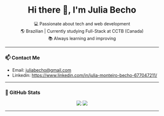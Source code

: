 <h1 align="center">Hi there 👋, I'm Julia Becho</h1>

<p align="center">
  💻 Passionate about tech and web development <br>
  🌎 Brazilian | Currently studying Full-Stack at CCTB (Canada) <br>
  📚 Always learning and improving <br>
</p>

---

### 📫 Contact Me
- Email: [juliabecho@gmail.com](mailto:juliabecho@gmail.com)
- Linkedin: https://www.linkedin.com/in/julia-monteiro-becho-677047211/
---

### 🚀 GitHub Stats
<p align="center">
  <img src="https://github-readme-stats.vercel.app/api?username=JuliaBecho&show_icons=true&theme=github_dark" />
  <img src="https://github-readme-stats.vercel.app/api/top-langs/?username=JuliaBecho&layout=compact&theme=github_dark" />
</p>




---
